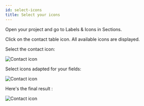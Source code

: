 ```yaml
---
id: select-icons
title: Select your icons
---
```

Open your project and go to Labels & Icons in Sections.

Click on the contact table icon. All available icons are displayed.

Select the contact icon:

![Contact icon](assets/en/custom-icons/contact-icon.png)

Select icons adapted for your fields:

![Contact icon](assets/en/custom-icons/field-icons.png)

Here's the final result :

![Contact icon](assets/en/custom-icons/custom-icons-final-result.png)
